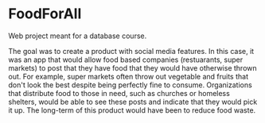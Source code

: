 # FoodForAll

Web project meant for a database course.

The goal was to create a product with social media features. In this case, it was an app that would allow food based companies (restuarants, super markets) to post that they have food that they would have otherwise thrown out. For example, super markets often throw out vegetable and fruits that don't look the best despite being perfectly fine to consume. Organizations that distribute food to those in need, such as churches or homeless shelters, would be able to see these posts and indicate that they would pick it up. The long-term of this product would have been to reduce food waste.
